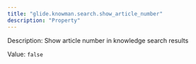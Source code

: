 ```yaml
---
title: "glide.knowman.search.show_article_number"
description: "Property"
---
```


Description: Show article number in knowledge search results

Value: `false`